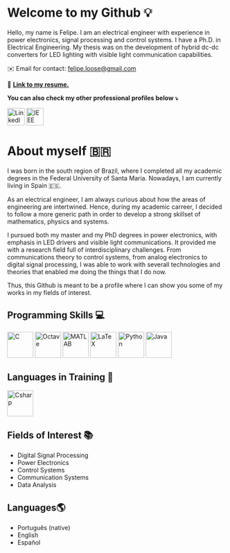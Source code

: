 <!--
**floose/floose** is a ✨ _special_ ✨ repository because its `README.md` (this file) appears on your GitHub profile.

Here are some ideas to get you started:

- 🔭 I’m currently working on ...
- 🌱 I’m currently learning ...
- 👯 I’m looking to collaborate on ...
- 🤔 I’m looking for help with ...
- 💬 Ask me about ...
- 📫 How to reach me: ...
- 😄 Pronouns: ...
- ⚡ Fun fact: ...
-->

# Welcome to my Github 💡
Hello, my name is Felipe.
I am an electrical engineer with experience in power electronics, signal processing and control systems.
I have a Ph.D. in Electrical Engineering. My thesis was on the development of hybrid dc-dc converters for LED lighting with visible light communication capabilities.

✉️ Email for contact: felipe.loose@gmail.com

📄  **[Link to my resume.](https://www.dropbox.com/s/x47i0iyf6b3mhyc/cv-Felipe-Loose-Resume-2023-1page.pdf?dl=0)</a>**

**You can also check my other professional profiles below ⤵️**

<div>
<a  href="https://www.linkedin.com/in/felipe-loose-vlc/"  target="_blank">
<img  src="https://cdn.jsdelivr.net/gh/devicons/devicon/icons/linkedin/linkedin-original.svg"  alt="LinkedIn"  target="_blank"  height="40px"></a>
<a  href="https://ieeexplore.ieee.org/author/37085667839"  target="_blank">
<img  src="https://liberconference.eu/wp-content/uploads/2019/04/IEEE-XploreDigitalLibrary.jpg"  alt="IEEE"  target="_blank"  height="40px"></a>

# About myself 🇧🇷
I was born in the south region of Brazil, where I completed all my academic degrees in the Federal University of Santa Maria. Nowadays, I am currently living in Spain 🇪🇸.

As an electrical engineer, I am always curious about how the areas of engineering are intertwined. Hence, during my academic carreer, I decided to follow a more generic path in order to develop a strong skillset of mathematics, physics and systems.

I pursued both my master and my PhD degrees in power electronics, with emphasis in LED drivers and visible light communications. It provided me with a research field full of interdisciplinary challenges. From communications theory to control systems, from analog electronics to digital signal processing, I was able to work with severall technologies and theories that enabled me doing the things that I do now.

Thus, this Github is meant to be a profile where I can show you some of my works in my fields of interest. 

## Programming Skills 💻
<div>
<img  src="https://upload.wikimedia.org/wikipedia/commons/thumb/1/18/C_Programming_Language.svg/1200px-C_Programming_Language.svg.png"  alt="C"  target="_blank"  height="60px"/>
<img  src="https://upload.wikimedia.org/wikipedia/commons/thumb/6/6a/Gnu-octave-logo.svg/768px-Gnu-octave-logo.svg.png"  alt="Octave"  target="_blank"  height="60px"/>
<img  src="https://cdn.jsdelivr.net/gh/devicons/devicon/icons/matlab/matlab-original.svg"  alt="MATLAB"  target="_blank"  height="60px"/>
<img  src="https://cdn.jsdelivr.net/gh/devicons/devicon/icons/latex/latex-original.svg"  alt="LaTeX"  target="_blank"  height="60px"/>
<img  src="https://cdn.jsdelivr.net/gh/devicons/devicon/icons/python/python-original-wordmark.svg"  alt="Python"  target="_blank"  height="60px"/>
<img  src="https://cdn.jsdelivr.net/gh/devicons/devicon/icons/java/java-original-wordmark.svg"  alt="Java"  target="_blank"  height="60px"/>
<div>

 ## Languages in Training 📖
 <div>
  <img  src="https://cdn.jsdelivr.net/gh/devicons/devicon/icons/csharp/csharp-original.svg"  alt="Csharp"  target="_blank"  height="60px"/>
  <div>
 
## Fields of Interest :books:

 - Digital Signal Processing
 - Power Electronics
 - Control Systems
 - Communication Systems
 - Data Analysis

## Languages🌎

 - Português (native)
 - English
 - Español

